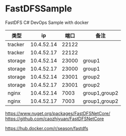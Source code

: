 # FastDFSSample
FastDFS C# DevOps Sample with docker

| 类型    | ip         | 端口  | 备注          |
| ------- | ---------- | ----- | ------------- |
| tracker | 10.4.52.14 | 22122 |               |
| tracker | 10.4.52.17 | 22122 |               |
| storage | 10.4.52.14 | 23000 | group1        |
| storage | 10.4.52.17 | 23000 | group1        |
| storage | 10.4.52.14 | 23001 | group2        |
| storage | 10.4.52.17 | 23001 | group2        |
| nginx   | 10.4.52.14 | 7003  | group1,group2 |
| nginx   | 10.4.52.17 | 7003  | group1,group2 |

https://www.nuget.org/packages/FastDFSNetCore/
https://github.com/caozhiyuan/FastDFSNetCore

https://hub.docker.com/r/season/fastdfs
